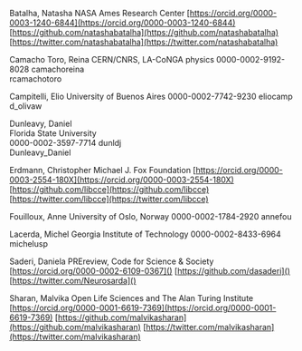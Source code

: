 Batalha, Natasha
NASA Ames Research Center
[https://orcid.org/0000-0003-1240-6844](https://orcid.org/0000-0003-1240-6844)
[https://github.com/natashabatalha](https://github.com/natashabatalha)
[https://twitter.com/natashabatalha](https://twitter.com/natashabatalha)

Camacho Toro, Reina	
CERN/CNRS, LA-CoNGA physics	
0000-0002-9192-8028	
camachoreina	
rcamachotoro

Campitelli, Elio
University of Buenos Aires
0000-0002-7742-9230
eliocamp
d_olivaw

Dunleavy, Daniel	
Florida State University	
0000-0002-3597-7714	
dunldj	
Dunleavy_Daniel	

Erdmann, Christopher
Michael J. Fox Foundation
[https://orcid.org/0000-0003-2554-180X](https://orcid.org/0000-0003-2554-180X)
[https://github.com/libcce](https://github.com/libcce)
[https://twitter.com/libcce](https://twitter.com/libcce)

Fouilloux, Anne
University of Oslo, Norway
0000-0002-1784-2920	
annefou

Lacerda, Michel
Georgia Institute of Technology	
0000-0002-8433-6964	
michelusp

Saderi, Daniela 
PREreview, Code for Science & Society	
[https://orcid.org/0000-0002-6109-0367]()
[https://github.com/dasaderi]()
[https://twitter.com/Neurosarda]()

Sharan, Malvika
Open Life Sciences and The Alan Turing Institute
[https://orcid.org/0000-0001-6619-7369](https://orcid.org/0000-0001-6619-7369)
[https://github.com/malvikasharan](https://github.com/malvikasharan)
[https://twitter.com/malvikasharan](https://twitter.com/malvikasharan)	

